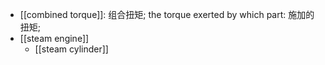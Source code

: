 - [[combined torque]]: 组合扭矩; the torque exerted by which part: 施加的扭矩;
- [[steam engine]]
    - [[steam cylinder]]
